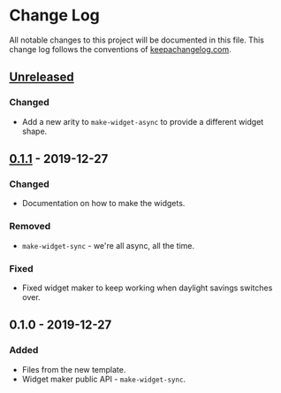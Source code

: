 # Change Log
All notable changes to this project will be documented in this file. This change log follows the conventions of [keepachangelog.com](http://keepachangelog.com/).

## [Unreleased]
### Changed
- Add a new arity to `make-widget-async` to provide a different widget shape.

## [0.1.1] - 2019-12-27
### Changed
- Documentation on how to make the widgets.

### Removed
- `make-widget-sync` - we're all async, all the time.

### Fixed
- Fixed widget maker to keep working when daylight savings switches over.

## 0.1.0 - 2019-12-27
### Added
- Files from the new template.
- Widget maker public API - `make-widget-sync`.

[Unreleased]: https://github.com/your-name/ksen/compare/0.1.1...HEAD
[0.1.1]: https://github.com/your-name/ksen/compare/0.1.0...0.1.1
